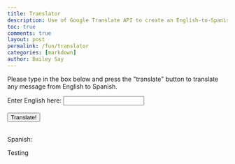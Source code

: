 ```yaml
---
title: Translator
description: Use of Google Translate API to create an English-to-Spanish translator
toc: true
comments: true
layout: post
permalink: /fun/translator
categories: [markdown]
author: Bailey Say
---
```


<title>Translator</title>

<body>
    <div class = "description">
        <p>Please type in the box below and press the "translate" button to translate any message from English to Spanish.</p>
    </div>
    <div class = "input">
        <label>Enter English here: </label>
        <input type="text" id="inputField"><br><br>
        <button onclick="translate();">Translate!</button><br><br>
    </div>
    <div>
        <p>Spanish:</p>
        <p id="output">Testing</p>
    </div>
</body>

<script>

    const encodedParams = new URLSearchParams();

    function translate() {

        let originalText = document.getElementById("inputField").value;
        encodedParams.append("q", originalText);
        encodedParams.append("target", "es");
        encodedParams.append("source", "en");

        const options = {
            method: 'POST',
            headers: {
                'content-type': 'application/x-www-form-urlencoded',
                'Accept-Encoding': 'application/gzip',
                'X-RapidAPI-Key': '251e7161e9mshbf81a60446c0900p11bbc1jsnb82befaa1258',
                'X-RapidAPI-Host': 'google-translate1.p.rapidapi.com'
            },
            body: encodedParams
        };

        fetch('https://google-translate1.p.rapidapi.com/language/translate/v2', options)
            .then(response => response.json().then(data => {
                console.log(data);
                document.getElementById("output").innerHTML = data.translations[0].translatedText;
            }))
            .then(response => console.log(response))
            .catch(err => console.error(err));
        
        }
    
</script>